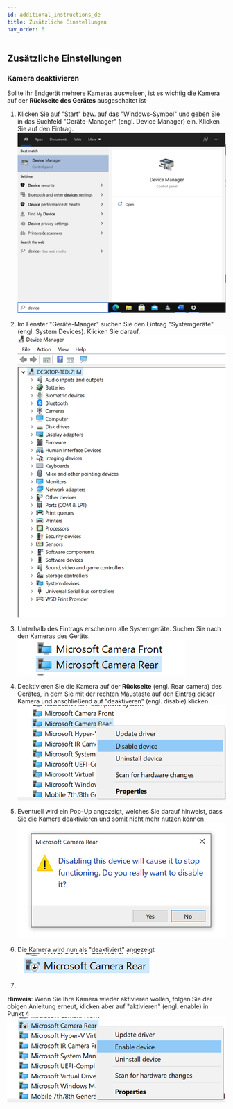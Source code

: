 ```yaml
---
id: additional_instructions_de
title: Zusätzliche Einstellungen
nav_order: 6
---
```


## Zusätzliche Einstellungen

### Kamera deaktivieren

Sollte Ihr Endgerät mehrere Kameras ausweisen, ist es wichtig die Kamera auf der **Rückseite des Gerätes** ausgeschaltet ist

1. Klicken Sie auf "Start" bzw. auf das "Windows-Symbol" und geben Sie in das Suchfeld "Geräte-Manager" (engl. Device Manager) ein. Klicken Sie auf den Eintrag.
[![SEB-Camera1](assets/SEB-Camera1.png)](SEB-Camera1.png)

1. Im Fenster "Geräte-Manger" suchen Sie den Eintrag "Systemgeräte" (engl. System Devices). Klicken Sie darauf. 
[![SEB-Camera2](assets/SEB-Camera2.png)](SEB-Camera2.png)

1. Unterhalb des Eintrags erscheinen alle Systemgeräte. Suchen Sie nach den Kameras des Geräts. 
[![SEB-Camera3](assets/SEB-Camera3.png)](SEB-Camera3.png)

1. Deaktivieren Sie die Kamera auf der **Rückseite** (engl. Rear camera) des Gerätes, in dem Sie  mit der rechten Maustaste auf den Eintrag dieser Kamera und anschließend auf "deaktiveren" (engl. disable) klicken.
[![SEB-Camera4](assets/SEB-Camera4.png)](SEB-Camera4.png)

1. Eventuell wird ein Pop-Up angezeigt, welches Sie darauf hinweist, dass Sie die Kamera deaktivieren und somit nicht mehr nutzen können
[![SEB-Camera5](assets/SEB-Camera5.png)](SEB-Camera5.png)

1. Die Kamera wird nun als "deaktiviert" angezeigt
[![SEB-Camera6](assets/SEB-Camera6.png)](SEB-Camera6.png)


1. 
**Hinweis**: Wenn Sie Ihre Kamera wieder aktivieren wollen, folgen Sie der obigen Anleitung erneut, klicken aber auf "aktivieren" (engl. enable) in Punkt 4
[![SEB-Camera-Hinweis](assets/SEB-Camera_Hinweis.png)](SEB-Camera_Hinweis.png)

